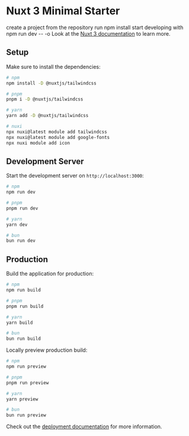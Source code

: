 # Nuxt 3 Minimal Starter
create a project from the repository
run
npm install
start developing with
npm run dev -- -o
Look at the [Nuxt 3 documentation](https://nuxt.com/docs/getting-started/introduction) to learn more.

## Setup

Make sure to install the dependencies:

```bash
# npm
npm install -D @nuxtjs/tailwindcss

# pnpm
pnpm i -D @nuxtjs/tailwindcss

# yarn
yarn add -D @nuxtjs/tailwindcss

# nuxi
npx nuxi@latest module add tailwindcss
npx nuxi@latest module add google-fonts
npx nuxi module add icon
```

## Development Server

Start the development server on `http://localhost:3000`:

```bash
# npm
npm run dev

# pnpm
pnpm run dev

# yarn
yarn dev

# bun
bun run dev
```

## Production

Build the application for production:

```bash
# npm
npm run build

# pnpm
pnpm run build

# yarn
yarn build

# bun
bun run build
```

Locally preview production build:

```bash
# npm
npm run preview

# pnpm
pnpm run preview

# yarn
yarn preview

# bun
bun run preview
```

Check out the [deployment documentation](https://nuxt.com/docs/getting-started/deployment) for more information.
